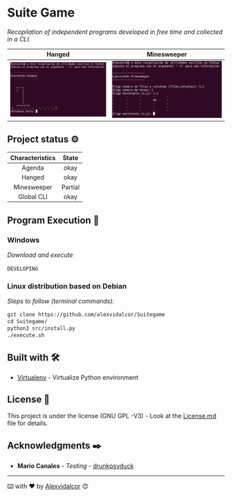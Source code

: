 # Suite Game

_Recopilation of independent programs developed in free time and collected in a CLI._

Hanged | Minesweeper
:----------------------:|:---------------------------------------:
![Hangman_CLI](https://github.com/Alexvidalcor/Suitegame/blob/master/input/SuiteImgReadme.png?raw=true)  |  ![Minesweeper_CLI](https://raw.githubusercontent.com/Alexvidalcor/Suitegame/master/input/SuiteImgReadme_2.png)

## Project status ⚙️

Characteristics | State
:----------------------:|:---------------------------------------:
Agenda | okay
Hanged | okay
Minesweeper | Partial
Global CLI | okay


## Program Execution 🚀

### Windows

_Download and execute_

``
DEVELOPING
``

### Linux distribution based on Debian

_Steps to follow (terminal commands):_

```
git clone https://github.com/alexvidalcor/Suitegame
cd Suitegame/
python3 src/install.py
./execute.sh
```

## Built with 🛠️

* [Virtualenv](https://virtualenv.pypa.io/en/latest/) - Virtualize Python environment

## License 📄

This project is under the license (GNU GPL -V3) - Look at the [License.md](License.md) file for details.

## Acknowledgments ✒️

* **Mario Canales** - *Testing* - [drunkpsyduck](https://github.com/drunkpsydudu)


---
⌨️ with ❤️ by [Alexvidalcor](https://github.com/alexvidalcor) 😊
